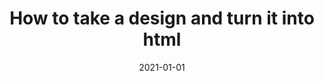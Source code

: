---
date: 2021-01-01
title: 'How to take a design and turn it into html'
description: 'When handed a design, this is the approach I take to break it down into semantic html'
slug: 'layout-plan'
blogpost: true

tags: 
- frontend
- semantics
- HTML
- CSS

draft: true
published: false
---
